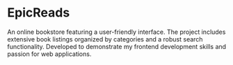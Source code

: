 # EpicReads
An online bookstore featuring a user-friendly interface. The project includes extensive book listings organized by categories and a robust search functionality. Developed to demonstrate my frontend development skills and passion for web applications.
